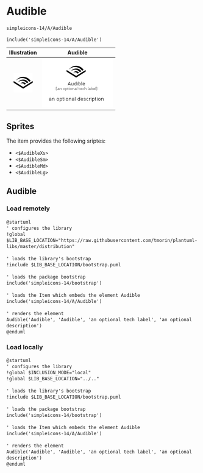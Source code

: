 # Audible


```text
simpleicons-14/A/Audible
```

```text
include('simpleicons-14/A/Audible')
```



| Illustration | Audible |
| :---: | :---: |
| ![illustration for Illustration](../../simpleicons-14/A/Audible.png) | ![illustration for Audible](../../simpleicons-14/A/Audible.Local.png) |



## Sprites
The item provides the following sriptes:

- `<$AudibleXs>`
- `<$AudibleSm>`
- `<$AudibleMd>`
- `<$AudibleLg>`





## Audible

### Load remotely
```plantuml
@startuml
' configures the library
!global $LIB_BASE_LOCATION="https://raw.githubusercontent.com/tmorin/plantuml-libs/master/distribution"

' loads the library's bootstrap
!include $LIB_BASE_LOCATION/bootstrap.puml

' loads the package bootstrap
include('simpleicons-14/bootstrap')

' loads the Item which embeds the element Audible
include('simpleicons-14/A/Audible')

' renders the element
Audible('Audible', 'Audible', 'an optional tech label', 'an optional description')
@enduml
```

### Load locally
```plantuml
@startuml
' configures the library
!global $INCLUSION_MODE="local"
!global $LIB_BASE_LOCATION="../.."

' loads the library's bootstrap
!include $LIB_BASE_LOCATION/bootstrap.puml

' loads the package bootstrap
include('simpleicons-14/bootstrap')

' loads the Item which embeds the element Audible
include('simpleicons-14/A/Audible')

' renders the element
Audible('Audible', 'Audible', 'an optional tech label', 'an optional description')
@enduml
```

